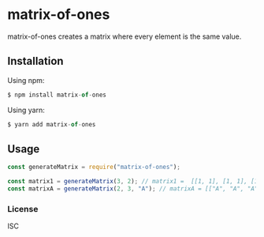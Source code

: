 # matrix-of-ones

matrix-of-ones creates a matrix where every element is the same value.

## Installation

Using npm:

```jsx
$ npm install matrix-of-ones
```

Using yarn:

```jsx
$ yarn add matrix-of-ones
```

## Usage

```jsx
const generateMatrix = require("matrix-of-ones");

const matrix1 = generateMatrix(3, 2); // matrix1 =  [[1, 1], [1, 1], [1, 1]]
const matrixA = generateMatrix(2, 3, "A"); // matrixA = [["A", "A", "A"], ["A", "A", "A"]]
```

### License

ISC
